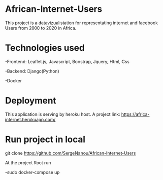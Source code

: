 # African-Internet-Users
This project is a  datavizualistation for representating internet and facebook Users from 2000
to 2020 in Africa.

# Technologies used
-Frontend: Leaflet.js, Javascript, Boostrap, Jquery, Html, Css

-Backend: Django(Python)

-Docker

# Deployment
This application is serving by heroku host.
A project link: https://africa-internet.herokuapp.com/

# Run project in local
git clone https://github.com/SergeNanou/African-Internet-Users

At the project Root run 

-sudo docker-compose up
